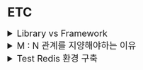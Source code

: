 # ETC

<details>
<summary style="font-size:20px">Library vs Framework</summary>
<div markdown="1">
<br>
<h3>✅ Library</h3>

- 내 코드가 주체가 되고 필요하다면 외부에서 끌어와 기능을 사용합니다.

<h3>✅ Framework</h3>

- 동작할 수 있는 환경이 구성되어 있고 내 코드가 프레임 안에 들어가 동작합니다.
</div>
</details>

<details>
<summary style="font-size:20px">M : N 관계를 지양해야하는 이유</summary>
<div markdown="1">
<br/>
<h3>❓ 다대다 관계를 DB에 표현할 때 왜 지양해야 할까요?</h3>

✅ 다대다로 테이블을 구성한다면 다음과 같은 모습을 볼 수 있습니다.

![다대다 관계일 때](image/manyToMany.png)
<br/>
<h3>🤔 다대다를 사용한다면 어떤 문제가 발생하나요?</h3>

- 테이블의 PK가 없어집니다. 학생 테이블에서는 학번만으로 데이터를 구분할 수 없어지고 과목 테이블 또한 마찬가지입니다.

- 검색을 수행한다고 했을 때 어느 테이블에서 확인해야하는지 책임소재가 명확하지 않습니다.

- 만약 학생 테이블이 변경했다면 변경되는 레코드의 수가 많아져 리소스가 많이 발생합니다.

❗️ JPA ORM 도구는 Entity와 DB Table을 연결을 사용자에게 제공합니다. 따라서 다대다 관계가 도메인에 존재한다면 Entity도 Table과 매핑해 사용해야합니다.

<h3>🤔 JPA ManyToMany 사용을 지양해야하는 이유는 뭔가요?</h3>

- **중간 테이블을 생성**해주긴 하지만 묵시적으로 생서애주기 때문에 프로그래머가 모르는 복잡한 Join Query가 발생하는 경우가 생길 수 있습니다.

- 중간 테이블이 생성된다면 해당 테이블에선 두 테이블의 기본키 이외에 필요한 추가 컬럼을 사용할 수 없습니다.

</div>
</details>

<details>
<summary style="font-size:20px">Test Redis 환경 구축</summary>
<div markdown="1">
<br/>
<h2>🤔 Redis Container vs Embedded Redis</h2>

📚 Redis Container vs Embedded Redis 두 환경은 같은 Redis를 사용하지만 다르게 동작합니다. 각각의 장단점을 알아봅시다.

<h3>🍎 Redis Container의 장단점</h3>>

- Container Redis는 독립된 Redis 서버를 Container 형태로 실행합니다. 주로 Docker를 사용합니다.

<h4>✓ 장점</h4>

- 외부 Redis 서버와 동일한 기능과 구성 옵션을 제공합니다. 테슽 환경에서 실제 운영 환경과 동일한 Redis 서버를 사용할 수 있습니다.

- 복잡한 환경이나 다른 시스템과의 통합 테스트를 보다 유연하게 처리할 수 있습니다.

<h4>✓ 단점</h4>

- Redis Container를 실행하고 관리해야 하므로, Test 환경을 구성하는데 추가적인 작업이 필요합니다. Container를 띄우는데 시간이 Embedded Redis 실행 환경 보다 오래 소요됩니다.

- 테스트 실행 시간이 조금 느릴 수 있습니다. Redis 서버에 네트워크 호출이 필요하기 때문에 약간의 성능 오버헤드가 발생할 수 있습니다.


<h3>🍎 Embedded Redis의 장단점</h3>>

- Embedded Redis는 애플리케이션에 내장되어 있는 Redis 서버입니다.

<h4>✓ 장점</h4>

- 테스트 환경을 구성하는 데 간편하고 빠릅니다. Redis 서버를 별도로 구성할 필요가 없습니다.

<h4>✓ 단점</h4>

- 애플리케이션과 함께 실행되므로, 애플리케이션의 메모리 사용량이 증가할 수 있습니다.

<h3>🤔 그렇다면 어떤 Redis 서버 환경을 사용하면 될까요?</h3>>

- 프로젝트마다 구성 방식은 다르지만 간단한 테스트 환경을 구성하고 빠른 실행 시간을 원한다면 Embedded Redis를 사용하는 것이 좋고 실제 운영 환경과 가까운 테스트 환경이 필요하거나 복잡한 시나리오를 테스트해야 한다면 Container Redis를 사용하는 것이 더 적합합니다.
</div>
</details>